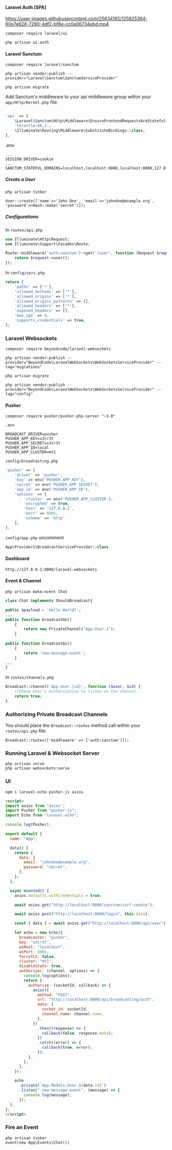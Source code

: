 #### Laravel Auth [SPA]

https://user-images.githubusercontent.com/25634165/125825364-60e7e628-7290-4df2-bf6e-cc0a06734ebd.mp4

```
composer require laravel/ui

php artisan ui:auth
```
#### Laravel Sanctum
```
composer require laravel/sanctum

php artisan vendor:publish --provider="Laravel\Sanctum\SanctumServiceProvider"

php artisan migrate
```

Add Sanctum's middleware to your api middleware group within your `app/Http/Kernel.php` file:

```php

'api' => [
    \Laravel\Sanctum\Http\Middleware\EnsureFrontendRequestsAreStateful::class,
    'throttle:60,1',
    \Illuminate\Routing\Middleware\SubstituteBindings::class,
],
```

.env
```
...
SESSION_DRIVER=cookie
...
SANCTUM_STATEFUL_DOMAINS=localhost,localhost:8000,localhost:8080,127.0.0.1,127.0.0.1:8000,127.0.0.1:8080,::1
```

##### Create a User
```
php artisan tinker

User::create(['name'=>'John Doe', 'email'=>'johndoe@example.org', 'password'=>Hash::make('secret')]);
```

##### Configurations

In `routes/api.php`

```php
use Illuminate\Http\Request;
use Illuminate\Support\Facades\Route;

Route::middleware('auth:sanctum')->get('/user', function (Request $request) {
    return $request->user();
});
```

In `config/cors.php`

```php
return [
    'paths' => ['*'],
    'allowed_methods' => ['*'],
    'allowed_origins' => ['*'],
    'allowed_origins_patterns' => [],
    'allowed_headers' => ['*'],
    'exposed_headers' => [],
    'max_age' => 0,
    'supports_credentials' => true,
];
```



### Laravel Websockets

```
composer require beyondcode/laravel-websockets

php artisan vendor:publish --provider="BeyondCode\LaravelWebSockets\WebSocketsServiceProvider" --tag="migrations"

php artisan migrate

php artisan vendor:publish --provider="BeyondCode\LaravelWebSockets\WebSocketsServiceProvider" --tag="config"
```

#### Pusher
```
composer require pusher/pusher-php-server "~3.0"
```

`.env`
```
BROADCAST_DRIVER=pusher
PUSHER_APP_KEY=s3cr3t
PUSHER_APP_SECRET=s3cr3t
PUSHER_APP_ID=local
PUSHER_APP_CLUSTER=mt1
```

`config/broadcasting.php`
```php
'pusher' => [
    'driver' => 'pusher',
    'key' => env('PUSHER_APP_KEY'),
    'secret' => env('PUSHER_APP_SECRET'),
    'app_id' => env('PUSHER_APP_ID'),
    'options' => [
        'cluster' => env('PUSHER_APP_CLUSTER'),
        'encrypted' => true,
        'host' => '127.0.0.1',
        'port' => 6001,
        'scheme' => 'http'
    ],
],
```

`config/app.php` uncomment
```php
App\Providers\BroadcastServiceProvider::class
```

#### Dashboard
`http://127.0.0.1:8000/laravel-websockets`

#### Event & Channel
```
php artisan make:event Chat
```

```php
class Chat implements ShouldBroadcast{

public $payload = 'Hello World!';
...
public function broadcastOn()
    {
        return new PrivateChannel('App.User.1');
    }
    
public function broadcastAs()
    {
        return 'new-message-event';
    }
...
}

```

In `routes/channels.php`
```php
Broadcast::channel('App.User.{id}', function ($user, $id) {
    //Check User's Authorization to listen on the channel.
    return true;
}
```


### Authorizing Private Broadcast Channels

You should place the `Broadcast::routes` method call within your `routes/api.php` file:

`Broadcast::routes(['middleware' => ['auth:sanctum']]);`

### Running Laravel & Websocket Server
```
php artisan serve
php artisan websockets:serve
```

### UI
```
npm i laravel-echo pusher-js axios
```

```html
<script>
import axios from "axios";
import Pusher from "pusher-js";
import Echo from "laravel-echo";

console.log(Pusher);

export default {
  name: "App",

  data() {
    return {
      data: {
        email: "johndoe@example.org",
        password: "secret",
      },
    };
  },

  async mounted() {
    axios.defaults.withCredentials = true;

    await axios.get("http://localhost:8000/sanctum/csrf-cookie");

    await axios.post("http://localhost:8000/login", this.data);

    const { data } = await axios.get("http://localhost:8000/api/user");

    let echo = new Echo({
      broadcaster: "pusher",
      key: "s3cr3t",
      wsHost: "localhost",
      wsPort: 6001,
      forceTLS: false,
      cluster: "mt1",
      disableStats: true,
      authorizer: (channel, options) => {
        console.log(options);
        return {
          authorize: (socketId, callback) => {
            axios({
              method: "POST",
              url: "http://localhost:8000/api/broadcasting/auth",
              data: {
                socket_id: socketId,
                channel_name: channel.name,
              },
            })
              .then((response) => {
                callback(false, response.data);
              })
              .catch((error) => {
                callback(true, error);
              });
          },
        };
      },
    });

    echo
      .private(`App.Models.User.${data.id}`)
      .listen(".new-message-event", (message) => {
        console.log(message);
      });
  },
};
</script>
```

### Fire an Event
```
php artisan tinker
event(new App\Events\Chat())
```
